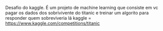 Desafio do kaggle.
É um projeto de machine learning que consiste em vc pagar os dados dos sobrivivente do titanic
e treinar um algorito para responder quem sobreviveria lá
kaggle = https://www.kaggle.com/competitions/titanic
